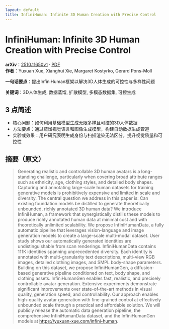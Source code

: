```yaml
---
layout: default
title: InfiniHuman: Infinite 3D Human Creation with Precise Control
---
```


# InfiniHuman: Infinite 3D Human Creation with Precise Control
**arXiv**：[2510.11650v1](https://arxiv.org/abs/2510.11650) · [PDF](https://arxiv.org/pdf/2510.11650.pdf)  
**作者**：Yuxuan Xue, Xianghui Xie, Margaret Kostyrko, Gerard Pons-Moll  

**一句话要点**：提出InfiniHuman框架以解决3D人体生成的可控性与多样性问题

**关键词**：3D人体生成, 数据蒸馏, 扩散模型, 多模态数据集, 可控生成

## 3 点简述
- 核心问题：如何利用基础模型生成无限多样且可控的3D人体数据
- 方法要点：通过蒸馏视觉语言和图像生成模型，构建自动数据生成管道
- 实验或效果：用户研究表明生成身份与扫描渲染无法区分，提升视觉质量和可控性

## 摘要（原文）

> Generating realistic and controllable 3D human avatars is a long-standing
> challenge, particularly when covering broad attribute ranges such as ethnicity,
> age, clothing styles, and detailed body shapes. Capturing and annotating
> large-scale human datasets for training generative models is prohibitively
> expensive and limited in scale and diversity. The central question we address
> in this paper is: Can existing foundation models be distilled to generate
> theoretically unbounded, richly annotated 3D human data? We introduce
> InfiniHuman, a framework that synergistically distills these models to produce
> richly annotated human data at minimal cost and with theoretically unlimited
> scalability. We propose InfiniHumanData, a fully automatic pipeline that
> leverages vision-language and image generation models to create a large-scale
> multi-modal dataset. User study shows our automatically generated identities
> are undistinguishable from scan renderings. InfiniHumanData contains 111K
> identities spanning unprecedented diversity. Each identity is annotated with
> multi-granularity text descriptions, multi-view RGB images, detailed clothing
> images, and SMPL body-shape parameters. Building on this dataset, we propose
> InfiniHumanGen, a diffusion-based generative pipeline conditioned on text, body
> shape, and clothing assets. InfiniHumanGen enables fast, realistic, and
> precisely controllable avatar generation. Extensive experiments demonstrate
> significant improvements over state-of-the-art methods in visual quality,
> generation speed, and controllability. Our approach enables high-quality avatar
> generation with fine-grained control at effectively unbounded scale through a
> practical and affordable solution. We will publicly release the automatic data
> generation pipeline, the comprehensive InfiniHumanData dataset, and the
> InfiniHumanGen models at https://yuxuan-xue.com/infini-human.

